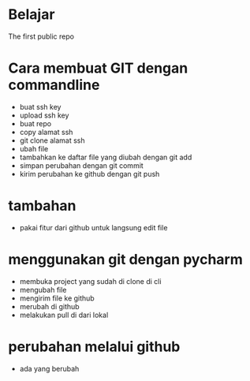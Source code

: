 # Belajar
The first public repo
# Cara membuat GIT dengan commandline
- buat ssh key
- upload ssh key
- buat repo
- copy alamat ssh
- git clone alamat ssh
- ubah file
- tambahkan ke daftar file yang diubah dengan git add
- simpan perubahan dengan git commit
- kirim perubahan ke github dengan git push

# tambahan
- pakai fitur dari github untuk langsung edit file

# menggunakan git dengan pycharm
- membuka project yang sudah di clone di cli
- mengubah file
- mengirim file ke github
- merubah di github
- melakukan pull di dari lokal

# perubahan melalui github
- ada yang berubah
